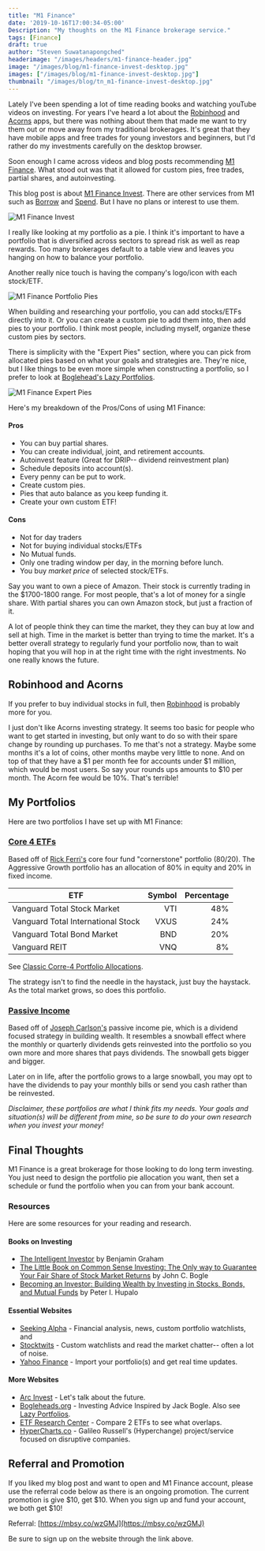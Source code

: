 ```yaml
---
title: "M1 Finance"
date: '2019-10-16T17:00:34-05:00'
Description: "My thoughts on the M1 Finance brokerage service."
tags: [Finance]
draft: true
author: "Steven Suwatanapongched"
headerimage: "/images/headers/m1-finance-header.jpg"
image: "/images/blog/m1-finance-invest-desktop.jpg"
images: ["/images/blog/m1-finance-invest-desktop.jpg"]
thumbnail: "/images/blog/tn_m1-finance-invest-desktop.jpg"
---
```


Lately I've been spending a lot of time reading books and watching youTube videos on investing. For years I've heard a lot about the [Robinhood](https://robinhood.com/) and [Acorns](https://www.acorns.com/) apps, but there was nothing about them that made me want to try them out or move away from my traditional brokerages. It's great that they have mobile apps and free trades for young investors and beginners, but I'd rather do my investments carefully on the desktop browser.

Soon enough I came across videos and blog posts recommending [M1 Finance](https://mbsy.co/wzGMJ). What stood out was that it allowed for custom pies, free trades, partial shares, and autoinvesting.

This blog post is about [M1 Finance Invest](https://www.m1finance.com/how-it-works/invest/). There are other services from M1 such as [Borrow](https://www.m1finance.com/how-it-works/borrow/) and [Spend](https://www.m1finance.com/how-it-works/spend/). But I have no plans or interest to use them. 

![M1 Finance Invest](/images/blog/m1-finance-invest-mobile.jpg)

I really like looking at my portfolio as a pie. I think it's important to have a portfolio that is diversified across sectors to spread risk as well as reap rewards. Too many brokerages default to a table view and leaves you hanging on how to balance your portfolio.

Another really nice touch is having the company's logo/icon with each stock/ETF.

![M1 Finance Portfolio Pies](/images/blog/m1-finance-portfolio-pie--stocks.jpg)

When building and researching your portfolio, you can add stocks/ETFs directly into it. Or you can create a custom pie to add them into, then add pies to your portfolio. I think most people, including myself, organize these custom pies by sectors.

There is simplicity with the "Expert Pies" section, where you can pick from allocated pies based on what your goals and strategies are. They're nice, but I like things to be even more simple when constructing a portfolio, so I prefer to look at [Boglehead's Lazy Portfolios](https://www.bogleheads.org/wiki/Lazy_portfolios).

![M1 Finance Expert Pies](/images/blog/m1-finance-expert-pies.jpg)

Here's my breakdown of the Pros/Cons of using M1 Finance:

#### Pros
* You can buy partial shares.
* You can create individual, joint, and retirement accounts.
* Autoinvest feature (Great for DRIP-- dividend reinvestment plan)
* Schedule deposits into account(s).
* Every penny can be put to work.
* Create custom pies.
* Pies that auto balance as you keep funding it.
* Create your own custom ETF!

#### Cons
* Not for day traders
* Not for buying individual stocks/ETFs
* No Mutual funds.
* Only one trading window per day, in the morning before lunch.
* You buy *market price* of selected stock/ETFs.

Say you want to own a piece of Amazon. Their stock is currently trading in the $1700-1800 range. For most people, that's a lot of money for a single share. With partial shares you can own Amazon stock, but just a fraction of it.

A lot of people think they can time the market, they they can buy at low and sell at high. Time in the market is better than trying to time the market. It's a better overall strategy to regularly fund your portfolio now, than to wait hoping that you will hop in at the right time with the right investments. No one really knows the future.


## Robinhood and Acorns

If you prefer to buy individual stocks in full, then [Robinhood](https://robinhood.com/) is probably more for you.

I just don't like Acorns investing strategy. It seems too basic for people who want to get started in investing, but only want to do so with their spare change by rounding up purchases. To me that's not a strategy. Maybe some months it's a lot of coins, other months maybe very little to none. And on top of that they have a $1 per month fee for accounts under $1 million, which would be most users. So say your rounds ups amounts to $10 per month. The Acorn fee would be 10%. That's terrible!

## My Portfolios

Here are two portfolios I have set up with M1 Finance:

### [Core 4 ETFs](https://m1.finance/a9qiZN9wE)

Based off of [Rick Ferri's](https://rickferri.com/) core four fund "cornerstone" portfolio (80/20). The Aggressive Growth portfolio has an allocation of 80% in equity and 20% in fixed income.

| ETF   | Symbol   | Percentage   |
|---  |---: |---:|
|Vanguard Total Stock Market   |VTI   |48%   |
|Vanguard Total International Stock   |VXUS   |24%   |
|Vanguard Total Bond Market   |BND   |20%   |
|Vanguard REIT   |VNQ   |8%   |

See [Classic Corre-4 Portfolio Allocations](https://core-4.com/classic-core-4-portfolio-allocations/).

The strategy isn't to find the needle in the haystack, just buy the haystack. As the total market grows, so does this portfolio. 

### [Passive Income](https://m1.finance/rnRO6nTW7)

Based off of [Joseph Carlson's](https://www.youtube.com/channel/UCbta0n8i6Rljh0obO7HzG9A) passive income pie, which is a dividend focused strategy in building wealth. It resembles a snowball effect where the monthly or quarterly dividends gets reinvested into the portfolio so you own more and more shares that pays dividends. The snowball gets bigger and bigger.

Later on in life, after the portfolio grows to a large snowball, you may opt to have the dividends to pay your monthly bills or send you cash rather than be reinvested.

*Disclaimer, these portfolios are what I think fits my needs. Your goals and situation(s) will be different from mine, so be sure to do your own research when you invest your  money!*

## Final Thoughts

M1 Finance is a great brokerage for those looking to do long term investing. You just need to design the portfolio pie allocation you want, then set a schedule or fund the portfolio when you can from your bank account.

### Resources

Here are some resources for your reading and research.

#### Books on Investing

* [The Intelligent Investor](https://amzn.to/2mDkFzi) by Benjamin Graham
* [The Little Book on Common Sense Investing: The Only way to Guarantee Your Fair Share of Stock Market Returns](https://amzn.to/2nstOuC) by John C. Bogle
* [Becoming an Investor: Building Wealth by Investing in Stocks, Bonds, and Mutual Funds](https://amzn.to/2mGyLjg) by Peter I. Hupalo

#### Essential Websites

* [Seeking Alpha](https://seekingalpha.com/) - Financial analysis, news, custom portfolio watchlists, and 
* [Stocktwits](https://stocktwits.com/) - Custom watchlists and read the market chatter-- often a lot of noise.
* [Yahoo Finance](https://finance.yahoo.com/) - Import your portfolio(s) and get real time updates.

#### More Websites

* [Arc Invest](https://ark-invest.com/) - Let's talk about the future.
* [Bogleheads.org](https://www.bogleheads.org/) - Investing Advice Inspired by Jack Bogle. Also see [Lazy Portfolios](https://www.bogleheads.org/wiki/Lazy_portfolios).
* [ETF Research Center](https://www.etfrc.com/funds/overlap.php) - Compare 2 ETFs to see what overlaps.
* [HyperCharts.co](https://hypercharts.co/) - Galileo Russell's (Hyperchange) project/service focused on disruptive companies.

## Referral and Promotion

If you liked my blog post and want to open and M1 Finance account, please use the referral code below as there is an ongoing promotion. The current promotion is give $10, get $10. When you sign up and fund your account, we both get $10!

Referral: [https://mbsy.co/wzGMJ](https://mbsy.co/wzGMJ)

Be sure to sign up on the website through the link above.
